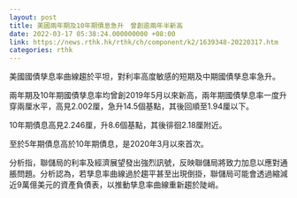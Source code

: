 ```yaml
---
layout: post
title: 美國兩年期及10年期債息急升　曾創逾兩年半新高
date: 2022-03-17 05:38:24.000000000 +08:00
link: https://news.rthk.hk/rthk/ch/component/k2/1639348-20220317.htm
categories: rthk
---
```


美國國債孳息率曲線趨於平坦，對利率高度敏感的短期及中期國債孳息率急升。

兩年期及10年期國債孳息率均曾創2019年5月以來新高，兩年期國債孳息率一度升穿兩厘水平，高見2.002厘，急升14.5個基點，其後回順至1.94厘以下。

10年期債息高見2.246厘，升8.6個基點，其後徘徊2.18厘附近。

至於5年期債息高於10年期債息，是2020年3月以來首次。

分析指，聯儲局的利率及經濟展望發出強烈訊號，反映聯儲局將致力加息以應對通脹問題。分析認為，若孳息率曲線過於趨平甚至出現倒掛，聯儲局可能會透過縮減近9萬億美元的資產負債表，以推動孳息率曲線重新趨於陡峭。
